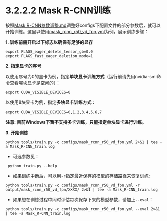 # 3.2.2.2 Mask R-CNN训练


按照[Mask R-CNN参数调整.md](./3.2.2.1_Mask_R-CNN参数调整.md)调整好configs下配置文件的部分参数后，就可以开始训练。这里以使用[mask_rcnn_r50_vd_fpn.yml](../../configs/mask_rcnn_r50_vd_fpn.yml)为例，展示训练步骤：

**1. 训练前需开启以下标志以确保有足够的显存**
```
export FLAGS_eager_delete_tensor_gb=0.0
export FLAGS_fast_eager_deletion_mode=1
```

**2. 指定显卡的序号**

以使用序号为0的显卡为例，指定**单块显卡训练方式**（运行前请先用nvidia-smi命令查看哪块显卡是空闲的）：
```
export CUDA_VISIBLE_DEVICES=0
```

以使用8块显卡为例，指定**多块显卡训练方式**：
```
export CUDA_VISIBLE_DEVICES=0,1,2,3,4,5,6,7
```
**注意: 目前Windows下暂不支持多卡训练，只能指定单块显卡进行训练。**

**3. 开始训练**
```
python tools/train.py -c configs/mask_rcnn_r50_vd_fpn.yml 2>&1 | tee -a Mask_R-CNN_train.log
```
- 可选参数见：
```
 python train.py --help
```
  - 如果训练中断后，可以用`-r`指定最近保存的模型的存储路径来恢复训练:
  ```
  python tools/train.py -c configs/mask_rcnn_r50_vd_fpn.yml -r output/mask_rcnn_r50_vd_fpn/XXXX/ 2>&1 | tee -a Mask_R-CNN_train.log
  ```
  - 如果想在训练过程中同时评估每次保存下来的模型参数，请加上`--eval`：
  ```
  python tools/train.py -c configs/mask_rcnn_r50_vd_fpn.yml --eval 2>&1 | tee -a Mask_R-CNN_train.log
  ```
